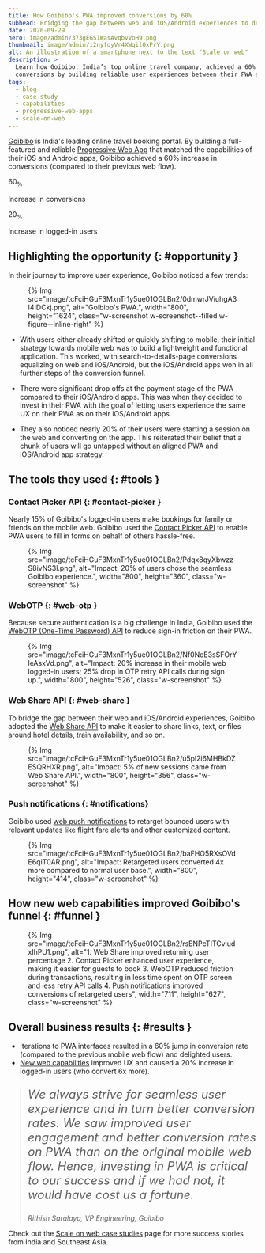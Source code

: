 ```yaml
---
title: How Goibibo's PWA improved conversions by 60%
subhead: Bridging the gap between web and iOS/Android experiences to delight users.
date: 2020-09-29
hero: image/admin/373gEGS1WasAvqbvVoH9.png
thumbnail: image/admin/i2nyfqyVr4XWqilOxPrY.png
alt: An illustration of a smartphone next to the text "Scale on web"
description: >
  Learn how Goibibo, India’s top online travel company, achieved a 60% increase in
  conversions by building reliable user experiences between their PWA and iOS/Android apps.
tags:
  - blog
  - case-study
  - capabilities
  - progressive-web-apps
  - scale-on-web
---
```


[Goibibo](https://goibibo.com) is India's leading online travel booking portal. By building a full-featured
and reliable [Progressive Web App](/pwa) that matched the capabilities of their iOS and Android
apps, Goibibo achieved a 60% increase in conversions (compared to their previous web flow).

<div class="w-stats">
  <div class="w-stat">
    <p class="w-stat__figure">60<sub class="w-stat__sub">%</sub></p>
    <p class="w-stat__desc">Increase in conversions</p>
  </div>
  <div class="w-stat">
    <p class="w-stat__figure">20<sub class="w-stat__sub">%</sub></p>
    <p class="w-stat__desc">Increase in logged-in users</p>
  </div>
</div>

## Highlighting the opportunity {: #opportunity }

In their journey to improve user experience, Goibibo noticed a few trends:

<figure class="w-figure">
  {% Img src="image/tcFciHGuF3MxnTr1y5ue01OGLBn2/0dmwrJViuhgA3I4IDCkj.png", alt="Goibibo's PWA.", width="800", height="1624", class="w-screenshot w-screenshot--filled w-figure--inline-right" %}
</figure>

* With users either already shifted or quickly shifting to mobile, their initial strategy
  towards mobile web was to build a lightweight and functional application. This worked, with
  search-to-details-page conversions equalizing on web and iOS/Android, but the iOS/Android apps
  won in all further steps of the conversion funnel.

* There were significant drop offs at the payment stage of the PWA compared to their
  iOS/Android apps. This was when they decided to invest in their PWA with the goal of letting
  users experience the same UX on their PWA as on their iOS/Android apps.

* They also noticed nearly 20% of their users were starting a session on the web and
  converting on the app. This reiterated their belief that a chunk of users will go untapped
  without an aligned PWA and iOS/Android app strategy.

## The tools they used {: #tools }

### Contact Picker API {: #contact-picker }

<div class="w-columns">
  <p>
    Nearly 15% of Goibibo's logged-in users make bookings for family or friends on the mobile web.
    Goibibo used the <a href="/contact-picker/">Contact Picker API</a> to enable PWA users to fill
    in forms on behalf of others hassle-free.
  </p>
  <figure class="w-figure">
    {% Img src="image/tcFciHGuF3MxnTr1y5ue01OGLBn2/Pdqx8qyXbwzzS8ivNS3l.png", alt="Impact: 20% of users chose the seamless Goibibo experience.", width="800", height="360", class="w-screenshot" %}
  </figure>
</div>

### WebOTP {: #web-otp }

<div class="w-columns">
  <p>
    Because secure authentication is a big challenge in India, Goibibo
    used the <a href="/web-otp/">WebOTP (One-Time Password) API</a>
    to reduce sign-in friction on their PWA.
  </p>
  <figure class="w-figure">
    {% Img src="image/tcFciHGuF3MxnTr1y5ue01OGLBn2/Nf0NeE3sSFOrYleAsxVd.png", alt="Impact: 20% increase in their mobile web logged-in users; 25% drop in OTP retry API calls during sign up.", width="800", height="526", class="w-screenshot" %}
  </figure>
</div>

### Web Share API {: #web-share }

<div class="w-columns">
  <p>
    To bridge the gap between their web and iOS/Android experiences,  Goibibo adopted the
    <a href="/web-share/">Web Share API</a> to make it easier to share  links, text, or files around hotel
    details, train availability, and so on.
  </p>
  <figure class="w-figure">
    {% Img src="image/tcFciHGuF3MxnTr1y5ue01OGLBn2/u5pl2i6MHBkDZESQRHXR.png", alt="Impact: 5% of new sessions came from Web Share API.", width="800", height="356", class="w-screenshot" %}
  </figure>
</div>

### Push notifications {: #notifications}

<div class="w-columns">
  <p>
    Goibibo used <a href="https://developers.google.com/web/fundamentals/push-notifications">web push
    notifications</a> to retarget bounced users with relevant updates like flight fare alerts and other
    customized content.
  </p>
  <figure class="w-figure">
    {% Img src="image/tcFciHGuF3MxnTr1y5ue01OGLBn2/baFHO5RXsOVdE6qiT0AR.png", alt="Impact: Retargeted users converted 4x more compared to normal user base.", width="800", height="414", class="w-screenshot" %}
  </figure>
</div>

## How new web capabilities improved Goibibo's funnel {: #funnel }

<style>
@media (min-width: 865px) {
  #funnel {
    max-width: 75%;
  }
}
</style>

<figure class="w-figure">
  {% Img src="image/tcFciHGuF3MxnTr1y5ue01OGLBn2/rsENPcTITCviudxIhPU1.png", alt="1. Web Share improved returning user percentage 2. Contact Picker enhanced user experience, making it easier for guests to book 3. WebOTP reduced friction during transactions, resulting in less time spent on OTP screen and less retry API calls 4. Push notifications improved conversions of retargeted users", width="711", height="627", class="w-screenshot" %}
</figure>

## Overall business results {: #results }

+   Iterations to PWA interfaces resulted in a 60% jump in conversion rate (compared to the
    previous mobile web flow) and delighted users.
+   [New web capabilities](https://web.dev/fugu-status/) improved UX and caused a 20% increase
    in logged-in users (who convert 6x more).

<blockquote>
  <p style="font-style: italic; font-size: 1.5rem;">
    We always strive for seamless user experience and in turn better  conversion rates. We saw
    improved user engagement and better conversion rates on PWA than on the original mobile web flow.
    Hence,  investing in PWA is critical to our success and if we had not, it would have cost us a
    fortune.
  </p>
  <cite>Rithish Saralaya, VP Engineering, Goibibo</cite>
</blockquote>

Check out the [Scale on web case studies](/tags/scale-on-web) page for more
success stories from India and Southeast Asia.
